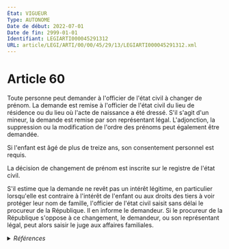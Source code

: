 ```yaml
---
État: VIGUEUR
Type: AUTONOME
Date de début: 2022-07-01
Date de fin: 2999-01-01
Identifiant: LEGIARTI000045291312
URL: article/LEGI/ARTI/00/00/45/29/13/LEGIARTI000045291312.xml
---
```


<h1>Article 60</h1>

Toute personne peut demander à l'officier de l'état civil à changer de prénom.
La demande est remise à l'officier de l'état civil du lieu de résidence ou du
lieu où l'acte de naissance a été dressé. S'il s'agit d'un mineur, la demande
est remise par son représentant légal. L'adjonction, la suppression ou la
modification de l'ordre des prénoms peut également être demandée.<br />

Si l'enfant est âgé de plus de treize ans, son consentement personnel est
requis.<br />

La décision de changement de prénom est inscrite sur le registre de l'état
civil.<br />

S'il estime que la demande ne revêt pas un intérêt légitime, en particulier
lorsqu'elle est contraire à l'intérêt de l'enfant ou aux droits des tiers à voir
protéger leur nom de famille, l'officier de l'état civil saisit sans délai le
procureur de la République. Il en informe le demandeur. Si le procureur de la
République s'oppose à ce changement, le demandeur, ou son représentant légal,
peut alors saisir le juge aux affaires familiales.


<details>
  <summary><em>Références</em></summary>

  <h2>Articles faisant référence à l'article</h2>
  
  <ul>
    <li>
      <a href="https://legal.tricoteuses.fr//redirection/LEGIARTI000045289022?vers=git&vers=legifrance">LOI n° 2022-301 du 2 mars 2022 relative au choix du nom issu de la filiation - article 4 ENTIEREMENT_MODIF</a> MODIFIE source
    </li>
  </ul>
  
  <h2>Références faites par l'article</h2>
  
  <ul>
    <li>
      1955-10-22 CITATION cible <a href="https://legal.tricoteuses.fr//redirection/LEGIARTI000049898225?vers=git&vers=legifrance">Décret n°55-1397 du 22 octobre 1955 instituant la carte nationale d'identité - article 5-2 AUTONOME VIGUEUR, en vigueur depuis le 2024-07-07</a>
    </li>
    <li>
      1965-06-01 CITATION cible <a href="https://legal.tricoteuses.fr//redirection/LEGIARTI000006286020?vers=git&vers=legifrance">Décret n°65-422 du 1 juin 1965 portant création d'un service central d'état civil au ministère des affaires étrangères - article 12 AUTONOME VIGUEUR, en vigueur depuis le 1965-06-05</a>
    </li>
    <li>
      1993-09-16 CITATION cible <a href="https://legal.tricoteuses.fr//redirection/LEGIARTI000039342734?vers=git&vers=legifrance">Décret n°93-1091 du 16 septembre 1993 fixant certaines modalités d'application de la loi n° 93-22 du 8 janvier 1993 modifiant le code civil relative à l'état civil, à la famille et aux droits de l'enfant et instituant le juge aux affaires familiales - article 22 AUTONOME VIGUEUR, en vigueur depuis le 2020-01-01</a>
    </li>
    <li>
      2004-12-23 CITATION cible <a href="https://legal.tricoteuses.fr//redirection/LEGIARTI000006237437?vers=git&vers=legifrance">Arrêté du 23 décembre 2004 relatif au contenu de l'attestation remise aux bénéficiaires du droit à déduction du montant du crédit d'impôt au titre des contrats d'assurance complémentaire de santé individuels sur la cotisation ou prime annuelle d'assurance complémentaire. - article 2 AUTONOME VIGUEUR, en vigueur depuis le 2005-01-01</a>
    </li>
    <li>
      2005-12-30 CITATION cible <a href="https://legal.tricoteuses.fr//redirection/LEGIARTI000049898227?vers=git&vers=legifrance">Décret n°2005-1726 du 30 décembre 2005 relatif aux passeports. - article 11-1 AUTONOME VIGUEUR, en vigueur depuis le 2024-07-07</a>
    </li>
    <li>
      2017-03-29 CITATION cible <a href="https://legal.tricoteuses.fr//redirection/LEGITEXT000034321542?vers=git&vers=legifrance">Décret n° 2017-450 du 29 mars 2017 relatif aux procédures de changement de prénom et de modification de la mention du sexe à l'état civil VIGUEUR</a>
    </li>
    <li>
      2017-03-29 CITATION cible <a href="https://legal.tricoteuses.fr//redirection/LEGIARTI000034321559?vers=git&vers=legifrance">Décret n° 2017-450 du 29 mars 2017 relatif aux procédures de changement de prénom et de modification de la mention du sexe à l'état civil - article 2 ENTIEREMENT_MODIF</a>
    </li>
    <li>
      2019-04-19 CITATION cible <a href="https://legal.tricoteuses.fr//redirection/LEGIARTI000050943306?vers=git&vers=legifrance">Décret n° 2019-341 du 19 avril 2019 relatif à la mise en œuvre de traitements comportant l'usage du numéro d'inscription au répertoire national d'identification des personnes physiques ou nécessitant la consultation de ce répertoire - article 2 AUTONOME VIGUEUR, en vigueur depuis le 2025-01-01</a>
    </li>
    <li>
      2022-03-02 MODIFIE cible <a href="https://legal.tricoteuses.fr//redirection/LEGIARTI000045289022?vers=git&vers=legifrance">LOI n° 2022-301 du 2 mars 2022 relative au choix du nom issu de la filiation - article 4 ENTIEREMENT_MODIF</a>
    </li>
    <li>
      2023-10-20 CITATION cible <a href="https://legal.tricoteuses.fr//redirection/LEGIARTI000048238142?vers=git&vers=legifrance">Décret n° 2023-971 du 20 octobre 2023 modifiant le décret n° 2019-341 du 19 avril 2019 relatif à la mise en œuvre de traitements comportant l'usage du numéro d'inscription au répertoire national d'identification des personnes physiques ou nécessitant la consultation de ce répertoire - article 1 ENTIEREMENT_MODIF</a>
    </li>
    <li>
      2023-10-27 CITATION cible <a href="https://legal.tricoteuses.fr//redirection/LEGIARTI000048280178?vers=git&vers=legifrance">Décret n° 2023-998 du 27 octobre 2023 portant expérimentation de la procédure dématérialisée de demande de renouvellement d'un passeport - article 1 AUTONOME VIGUEUR, en vigueur depuis le 2023-10-30</a>
    </li>
    <li>
      2023-12-19 CITATION cible <a href="https://legal.tricoteuses.fr//redirection/LEGIARTI000048815670?vers=git&vers=legifrance">Arrêté du 19 décembre 2023 portant création d'un traitement automatisé de données à caractère personnel dénommé « table de correspondance des noms et prénoms » - article 1 AUTONOME VIGUEUR, en vigueur depuis le 2024-01-05</a>
    </li>
    <li>
      2024-07-05 CITATION cible <a href="https://legal.tricoteuses.fr//redirection/LEGITEXT000049897942?vers=git&vers=legifrance">Décret n° 2024-689 du 5 juillet 2024 modifiant le décret n° 55-1397 du 22 octobre 1955 instituant la carte nationale d'identité, le décret n° 2005-1726 du 30 décembre 2005 relatif aux passeports et le décret n° 2016-1460 du 28 octobre 2016 autorisant la création d'un traitement de données à caractère personnel relatif aux passeports et aux cartes nationales d'identité VIGUEUR</a>
    </li>
    <li>
      2024-07-05 CITATION cible <a href="https://legal.tricoteuses.fr//redirection/LEGIARTI000049897963?vers=git&vers=legifrance">Décret n° 2024-689 du 5 juillet 2024 modifiant le décret n° 55-1397 du 22 octobre 1955 instituant la carte nationale d'identité, le décret n° 2005-1726 du 30 décembre 2005 relatif aux passeports et le décret n° 2016-1460 du 28 octobre 2016 autorisant la création d'un traitement de données à caractère personnel relatif aux passeports et aux cartes nationales d'identité - article 5 ENTIEREMENT_MODIF</a>
    </li>
    <li>
      2024-07-05 CITATION cible <a href="https://legal.tricoteuses.fr//redirection/LEGIARTI000049897965?vers=git&vers=legifrance">Décret n° 2024-689 du 5 juillet 2024 modifiant le décret n° 55-1397 du 22 octobre 1955 instituant la carte nationale d'identité, le décret n° 2005-1726 du 30 décembre 2005 relatif aux passeports et le décret n° 2016-1460 du 28 octobre 2016 autorisant la création d'un traitement de données à caractère personnel relatif aux passeports et aux cartes nationales d'identité - article 6 ENTIEREMENT_MODIF</a>
    </li>
    <li>
      2024-07-05 CITATION cible <a href="https://legal.tricoteuses.fr//redirection/LEGIARTI000049897969?vers=git&vers=legifrance">Décret n° 2024-689 du 5 juillet 2024 modifiant le décret n° 55-1397 du 22 octobre 1955 instituant la carte nationale d'identité, le décret n° 2005-1726 du 30 décembre 2005 relatif aux passeports et le décret n° 2016-1460 du 28 octobre 2016 autorisant la création d'un traitement de données à caractère personnel relatif aux passeports et aux cartes nationales d'identité - article 8 AUTONOME VIGUEUR, en vigueur depuis le 2024-07-07</a>
    </li>
    <li>
      2999-01-01 CITATION cible <a href="https://legal.tricoteuses.fr//redirection/LEGIARTI000039387928?vers=git&vers=legifrance">Code de procédure civile - article 1055-2 AUTONOME VIGUEUR, en vigueur depuis le 2020-01-01</a>
    </li>
    <li>
      2999-01-01 CITATION cible <a href="https://legal.tricoteuses.fr//redirection/LEGIARTI000042597238?vers=git&vers=legifrance">Code de procédure civile - article 1055-3 AUTONOME VIGUEUR, en vigueur depuis le 2021-01-01</a>
    </li>
    <li>
      CODIFICATION source Loi 1803-03-11
    </li>
  </ul>
</details>
